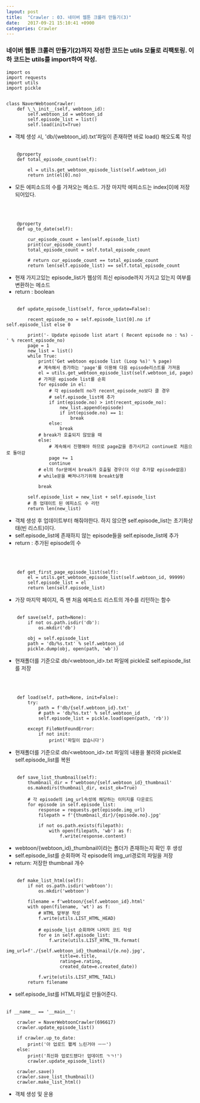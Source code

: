 ```yaml
---
layout: post
title:  "Crawler : 03. 네이버 웹툰 크롤러 만들기(3)"
date:   2017-09-21 15:10:41 +0900
categories: Crawler
---
```


### 네이버 웹툰 크롤러 만들기(2)까지 작성한 코드는 utils 모듈로 리팩토링. 이하 코드는 utils를 import하여 작성.


```
import os
import requests
import utils
import pickle


class NaverWebtoonCrawler:
    def \_\_init__(self, webtoon_id):
        self.webtoon_id = webtoon_id
        self.episode_list = list()
        self.load(init=True)

```

* 객체 생성 시, 'db/{webtoon_id}.txt'파일이 존재하면 바로 load() 해오도록 작성
<br><br>


```
    @property
    def total_episode_count(self):

        el = utils.get_webtoon_episode_list(self.webtoon_id)
        return int(el[0].no)
```
* 모든 에피소드의 수를 가져오는 메소드. 가장 마지막 에피소드는 index[0]에 저장 되어있다.


<br><br>

```
    @property
    def up_to_date(self):

        cur_episode_count = len(self.episode_list)
        print(cur_episode_count)
        total_episode_count = self.total_episode_count

        # return cur_episode_count == total_episode_count
        return len(self.episode_list) == self.total_episode_count
```

* 현재 가지고있는 episode_list가 웹상의 최신 episode까지 가지고 있는지 여부를 변환하는 메소드
* return : boolean
<br><br>


```
    def update_episode_list(self, force_update=False):

        recent_episode_no = self.episode_list[0].no if self.episode_list else 0

        print('- Update episode list atart ( Recent episode no : %s) - ' % recent_episode_no)
        page = 1
        new_list = list()
        while True:
            print('Get webtoon episode list (Loop %s)' % page)
            # 계속해서 증가하는 'page'를 이용해 다음 episode리스트를 가져옴
            el = utils.get_webtoon_episode_list(self.webtoon_id, page)
            # 가져온 episode list를 순회
            for episode in el:
                # 각 episode의 no가 recent_episode_no보다 클 경우
                # self.episode_list에 추가
                if int(episode.no) > int(recent_episode_no):
                    new_list.append(episode)
                    if int(episode.no) == 1:
                        break
                else:
                    break
            # break가 호출되지 않았을 때
            else:
                # 계속해서 진행해야 하므로 page값을 증가시키고 continue로 처음으로 돌아감
                page += 1
                continue
            # el의 for문에서 break가 호출될 경우(더 이상 추가할 episode없음)
            # while문을 빠져나가기위해 breakt실행

            break

        self.episode_list = new_list + self.episode_list
        # 총 업데이트 된 에피소드 수 리턴
        return len(new_list)
```
* 객체 생성 후 업데이트부터 해줘야한다. 하지 않으면 self.episode_list는 초기화상태(빈 리스트)이다.
* self.episode_list에 존재하지 않는 episode들을 self.episode_list에 추가
* return : 추가된 episode의 수

<br><br>



```
    def get_first_page_episode_list(self):
        el = utils.get_webtoon_episode_list(self.webtoon_id, 99999)
        self.episode_list = el
        return len(self.episode_list)
```


* 가장 마지막 페이지, 즉 맨 처음 에피소드 리스트의 개수를 리턴하는 함수
<br><br>



```
    def save(self, path=None):
        if not os.path.isdir('db'):
            os.mkdir('db')

        obj = self.episode_list
        path = 'db/%s.txt' % self.webtoon_id
        pickle.dump(obj, open(path, 'wb'))
```

* 현재폴더를 기준으로 db/<webtoon_id>.txt 파일에 pickle로 self.episode_list를 저장

<br><br>



```
    def load(self, path=None, init=False):
        try:
            path = f'db/{self.webtoon_id}.txt'
            # path = 'db/%s.txt' % self.webtoon_id
            self.episode_list = pickle.load(open(path, 'rb'))

        except FileNotFoundError:
            if not init:
                print('파일이 없습니다')
```


* 현재폴더를 기준으로 db/<webtoon_id>.txt 파일의 내용을 불러와 pickle로 self.episode_list를 복원
<br><br>



```
    def save_list_thumbnail(self):
        thumbnail_dir = f'webtoon/{self.webtoon_id}_thumbnail'
        os.makedirs(thumbnail_dir, exist_ok=True)

        # 각 episode의 img_url속성에 해당하는 이미지를 다운로드
        for episode in self.episode_list:
            response = requests.get(episode.img_url)
            filepath = f'{thumbnail_dir}/{episode.no}.jpg'

            if not os.path.exists(filepath):
                with open(filepath, 'wb') as f:
                    f.write(response.content)
```

* webtoon/{webtoon_id}_thumbnail이라는 폴더가 존재하는지 확인 후 생성
* self.episode_list를 순회하며 각 episode의 img_url경로의 파일을 저장
* return: 저장한 thumbnail 개수
<br><br>


```
    def make_list_html(self):
        if not os.path.isdir('webtoon'):
            os.mkdir('webtoon')

        filename = f'webtoon/{self.webtoon_id}.html'
        with open(filename, 'wt') as f:
            # HTML 앞부분 작성
            f.write(utils.LIST_HTML_HEAD)

            # episode_list 순회하며 나머지 코드 작성
            for e in self.episode_list:
                f.write(utils.LIST_HTML_TR.format(
                    img_url=f'./{self.webtoon_id}_thumbnail/{e.no}.jpg',
                    title=e.title,
                    rating=e.rating,
                    created_date=e.created_date))

            f.write(utils.LIST_HTML_TAIL)
        return filename
```

* self.episode_list를 HTML파일로 만들어준다.
<br><br>



```
if __name__ == '__main__':

    crawler = NaverWebtoonCrawler(696617)
    crawler.update_episode_list()

    if crawler.up_to_date:
        print('아 업로드 왤케 느린거야 ㅡㅡ')
    else:
        print('최신화 업로드됐다! 업데이트 ㄱㄱ!')
        crawler.update_episode_list()

    crawler.save()
    crawler.save_list_thumbnail()
    crawler.make_list_html()
```

* 객체 생성 및 운용
